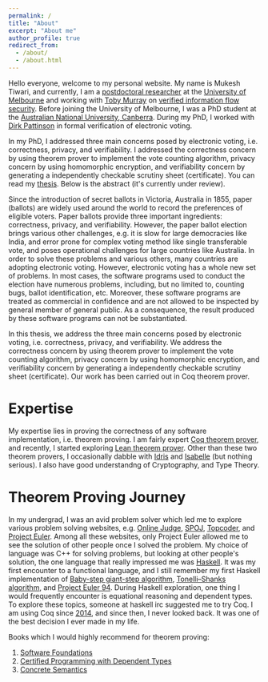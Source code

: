 ```yaml
---
permalink: /
title: "About"
excerpt: "About me"
author_profile: true
redirect_from: 
  - /about/
  - /about.html
---
```


Hello everyone, welcome to my personal website. My name is Mukesh Tiwari, and currently, I am a [postdoctoral researcher](https://findanexpert.unimelb.edu.au/profile/860472-mukesh-tiwari) at the [University of Melbourne](https://www.unimelb.edu.au) and working with [Toby Murray](https://findanexpert.unimelb.edu.au/profile/780796-toby-murray) on [verified information flow security](http://covern.org/). Before joining the University of Melbourne, I was a PhD student at the [Australian National University, Canberra](https://www.anu.edu.au/). During my PhD, I worked with [Dirk Pattinson](http://users.cecs.anu.edu.au/~dpattinson/) in formal verification of electronic voting. 

In my PhD, I addressed three main concerns posed by electronic voting, i.e. correctness, privacy, and verifiability. I addressed the correctness concern by using theorem prover to implement the vote counting algorithm, privacy concern by using homomorphic encryption, and verifiability concern by generating a independently checkable scrutiny sheet (certificate). You can read my [thesis](https://github.com/mukeshtiwari/Thesis/blob/master/thesisTemplate/thesis.pdf). Below is the abstract (it's currently under review). 


Since the introduction of secret ballots in Victoria, Australia in 1855, 
paper (ballots) are widely used around the world to record 
the preferences of eligible voters. Paper ballots provide three 
important ingredients: correctness, privacy, and verifiability. 
However, the paper ballot election brings various  other challenges, e.g. 
it is slow for large democracies like India,  and error prone for complex voting method 
like single transferable vote, and poses operational challenges for 
large countries like Australia. In order to solve these problems and various others, 
many countries are adopting electronic voting. However, 
electronic voting has a whole new set of problems. In most cases, the software 
programs used to conduct the election have numerous problems, including, but no limited to, 
counting bugs, ballot identification, etc. Moreover, 
these software programs are treated as commercial in confidence and 
are not allowed to be inspected by general member of general public. 
As a consequence, the result produced by these software programs 
can not be substantiated.

In this thesis, we address the three main concerns posed by electronic voting, i.e. 
correctness, privacy, and verifiability. We address the correctness concern by using 
theorem prover to implement the vote counting algorithm, 
privacy concern by using homomorphic encryption, and verifiability concern 
by generating a independently checkable scrutiny sheet (certificate). Our work 
has been carried out in Coq theorem prover.

Expertise
========
My expertise lies in proving the correctness of any software implementation, i.e. theorem proving. I am fairly expert [Coq theorem prover](coq.inria.fr/), and recently, I started exploring [Lean theorem prover](https://leanprover.github.io/).  Other than these two theorem provers, I occasionally dabble with [Idris](https://www.idris-lang.org/) and [Isabelle](https://isabelle.in.tum.de/) (but nothing serious). I also have good understandng of Cryptography, and Type Theory. 

Theorem Proving Journey
=========
In my undergrad, I was an avid problem solver which led me to explore various problem solving websites, e.g. [Online Judge](https://onlinejudge.org/), [SPOJ](https://www.spoj.com/), [Topcoder](https://community.topcoder.com/tc?module=ProblemArchive), and [Project Euler](https://projecteuler.net/). Among all these websites, only Project Euler allowed me to see the solution of other people once I solved the problem. My choice of language was C++ for solving problems, but looking at other people's solution, the one language that really impressed me was [Haskell](https://www.haskell.org/). It was my first encounter to a functional language, and I still remember my first Haskell implementation of [Baby-step giant-step algorithm](https://mukeshiiitm.wordpress.com/2011/02/14/baby-step-giant-step-algorithm/), [Tonelli–Shanks algorithm](https://mukeshiiitm.wordpress.com/2011/02/13/shank-tonelli-algorithm/), and [Project Euler 94](https://mukeshiiitm.wordpress.com/2011/02/11/project-euler-problem-94/). During Haskell exploration, one thing I would frequently encounter is equational reasoning and dependent types. To explore these topics, someone at haskell irc suggested me to try Coq. I am using Coq since [2014](https://mukeshiiitm.wordpress.com/2014/08/22/proving-theorems-in-coq/), and since then, I never looked back. It was one of the best decision I ever made in my life. 

Books which I would highly recommend for theorem proving:
1. [Software Foundations](https://softwarefoundations.cis.upenn.edu/)
2. [Certified Programming with Dependent Types](http://adam.chlipala.net/cpdt/)
3. [Concrete Semantics](http://concrete-semantics.org/)


